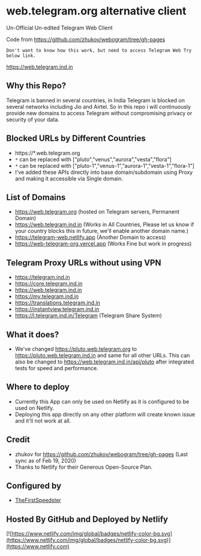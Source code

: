 # web.telegram.org alternative client

Un-Official Un-edited Telegram Web Client

Code from https://github.com/zhukov/webogram/tree/gh-pages

    Don't want to know how this work, but need to access Telegram Web Try below link.
https://web.telegram.ind.in

## Why this Repo?

Telegram is banned in several countries, in India Telegram is blocked on several networks including Jio and Airtel. So in this repo i will continuously provide new domains to access Telegram without compromising privacy or security of your data.

## Blocked URLs by Different Countries

* https://*.web.telegram.org
* `*` can be replaced with ["pluto","venus","aurora","vesta","flora"]
* `*` can be replaced with ["pluto-1","venus-1","aurora-1","vesta-1","flora-1"]
* I've added these APIs directly into base domain/subdomain using Proxy and making it accessible via Single domain.

## List of Domains

* https://web.telegram.org (hosted on Telegram servers, Permanent Domain)
* https://web.telegram.ind.in (Works in All Countries, Please let us know if your country blocks this in future, we'll enable another domain name.)
* https://telegram-web.netlify.app (Another Domain to access)
* https://web-telegram-org.vercel.app (Works Fine but work in progress)

## Telegram Proxy URLs without using VPN

* https://telegram.ind.in
* https://core.telegram.ind.in
* https://web.telegram.ind.in
* https://my.telegram.ind.in
* https://translations.telegram.ind.in
* https://instantview.telegram.ind.in
* https://l.telegram.ind.in/Telegram (Telegram Share System)

## What it does?

* We've changed https://pluto.web.telegram.org to https://pluto.web.telegram.ind.in and same for all other URLs. This can also be changed to https://web.telegram.ind.in/api/pluto after integrated tests for speed and performance.

## Where to deploy

* Currently this App can only be used on Netlify as it is configured to be used on Netlify.
* Deploying this app directly on any other platform will create known issue and it'll not work at all.

## Credit

* zhukov for https://github.com/zhukov/webogram/tree/gh-pages (Last sync as of Feb 19, 2020)
* Thanks to Netlify for their Generous Open-Source Plan.

## Configured by

* [TheFirstSpeedster](https://l.telegram.ind.in/TheFirstSpeedster)

## Hosted By GitHub and Deployed by Netlify

[![https://www.netlify.com/img/global/badges/netlify-color-bg.svg](https://www.netlify.com/img/global/badges/netlify-color-bg.svg)](https://www.netlify.com)
